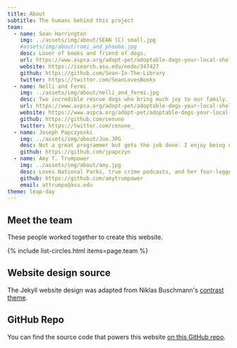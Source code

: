 ```yaml
---
title: About
subtitle: The humans behind this project
team:
  - name: Sean Harrington
    img: ../assets/img/about/SEAN (C) small.jpg
    #assets/img/about/romi_and_phoebe.jpg
    desc: Lover of books and friend of dogs.
    url: https://www.aspca.org/adopt-pet/adoptable-dogs-your-local-shelter
    website: https://isearch.asu.edu/node/347427
    github: https://github.com/Sean-In-The-Library
    twitter: https://twitter.com/SeanLovesBooks
  - name: Nelli and Fermi
    img: ../assets/img/about/nelli_and_fermi.jpg
    desc: Two incredible rescue dogs who bring much joy to our family.
    url: https://www.aspca.org/adopt-pet/adoptable-dogs-your-local-shelter
    website: https://www.aspca.org/adopt-pet/adoptable-dogs-your-local-shelter
    github: https://github.com/cenuno
    twitter: https://twitter.com/cenuno_
  - name: Joseph Papczynski
    img: ../assets/img/about/Joe.JPG
    desc: Not a great programmer but gets the job done. I enjoy being outdoors fishing, playing sports, or just enjoying the sunshine.
    github: https://github.com/jpapczyn
  - name: Amy T. Trumpower
    img: ../assets/img/about/amy.jpg
    desc: Loves National Parks, true crime podcasts, and her four-legged kids.
    github: https://github.com/amytrumpower
    email: attrumpo@asu.edu
theme: leap-day
---
```


## Meet the team

These people worked together to create this website.

{% include list-circles.html items=page.team %}

## Website design source

The Jekyll website design was adapted from Niklas Buschmann's [contrast theme](https://github.com/niklasbuschmann/contrast).

## GitHub Repo

You can find the source code that powers this website [on this GitHub repo](https://github.com/R-Class/cpp-528-template).

<!--- CSS for Circles --->

<style>

/* now starting CSS for circles down below */
.list-circles {
  text-align: center;

}

.list-circles-item {
  display: inline-block;
  width: 240px;
  vertical-align: top;
  margin: 0;
  padding: 20px;
}

/* make the background a bit brighter than the current dark gray (#282828) */
.list-circles-item:hover {
  background: #5e5e5e;
}

.list-circles-item .item-img {
  max-width: 200px;
  height: 200px;
  -webkit-border-radius: 50%;
  -moz-border-radius: 50%;
  border-radius: 50%;
  border: 1px solid #777;
}

.list-circles-item .item-desc {
  font-size: 16px;
}

.list-circles-item .item-links {
  margin-top: 5px;
}

.list-circles-item .item-link {
  margin:0 3px;
  color: #FFFFFF;
  text-decoration: none !important;
}

.list-circles-item .item-link:hover {
  color: #000000;
}

</style>
